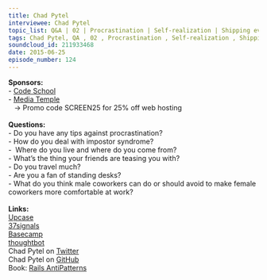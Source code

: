 ```yaml
--- 
title: Chad Pytel
interviewee: Chad Pytel
topic_list: Q&A | 02 | Procrastination | Self-realization | Shipping everyday | Impostor syndrome | Growing up | Education | Discrimination | Comedy | Traveling | Status quo | Female coworkers | Minority status
tags: Chad Pytel, QA , 02 , Procrastination , Self-realization , Shipping everyday , Impostor syndrome , Growing up , Education , Discrimination , Comedy , Traveling , Status quo , Female coworkers , Minority status
soundcloud_id: 211933468
date: 2015-06-25
episode_number: 124
---
```

 
<p class="show_notes_display"><b>Sponsors:<br></b>- <a rel="nofollow" target="_blank" href="https://www.codeschool.com/">Code School</a><b><br></b>- <a rel="nofollow" target="_blank" href="http://mediatemple.net/?utm_source=BetweenScreens&amp;utm_medium=podcast&amp;utm_campaign=SCREEN25">Media Temple</a><b><br></b>   -&gt; Promo code SCREEN25 for 25% off web hosting<br><b><br>Questions:</b><br>- Do you have any tips against procrastination?<br>- How do you deal with impostor syndrome?<br>-  Where do you live and where do you come from?<br>- What’s the thing your friends are teasing you with?<br>- Do you travel much?<br>- Are you a fan of standing desks?<br>- What do you think male coworkers can do or should avoid to make female coworkers more comfortable at work?<br><br><b>Links:<br></b><a rel="nofollow" target="_blank" href="https://upcase.com/">Upcase</a><br><a rel="nofollow" target="_blank" href="https://signalvnoise.com/">37signals</a><br><a rel="nofollow" target="_blank" href="https://basecamp.com/">Basecamp</a><br><a rel="nofollow" target="_blank" href="https://thoughtbot.com/">thoughtbot</a><br>Chad Pytel on <a rel="nofollow" target="_blank" href="https://twitter.com/cpytel">Twitter</a><br>Chad Pytel on <a rel="nofollow" target="_blank" href="https://github.com/cpytel">GitHub</a><br>Book: <a rel="nofollow" target="_blank" href="http://railsantipatterns.com/">Rails AntiPatterns</a><br></p>
